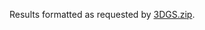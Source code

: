 Results formatted as requested by [3DGS.zip](https://github.com/w-m/3dgs-compression-survey?tab=readme-ov-file#including-your-own-results).
